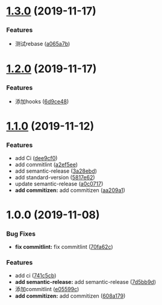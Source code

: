 # [1.3.0](https://github.com/tangfen/git_commit_demo/compare/v1.2.0...v1.3.0) (2019-11-17)


### Features

* 测试rebase ([a065a7b](https://github.com/tangfen/git_commit_demo/commit/a065a7b6dea90ec13ca5a4bced1c8493644f654d))

# [1.2.0](https://github.com/tangfen/git_commit_demo/compare/v1.1.0...v1.2.0) (2019-11-17)


### Features

* 添加hooks ([6d9ce48](https://github.com/tangfen/git_commit_demo/commit/6d9ce4800ff25bdb0f5d359bb8c3ce460b3b0409))

# [1.1.0](https://github.com/tangfen/git_commit_demo/compare/v1.0.0...v1.1.0) (2019-11-12)


### Features

* add Ci ([dee9cf0](https://github.com/tangfen/git_commit_demo/commit/dee9cf0cb1bf40bfecc9a59b6e32969d15330988))
* add commitlint ([a2ef5ee](https://github.com/tangfen/git_commit_demo/commit/a2ef5ee99707e58b9e2f408fe7225a2cca464f80))
* add semantic-release ([3a28ebd](https://github.com/tangfen/git_commit_demo/commit/3a28ebdfe7ddfdac71f778c0df9eef090abbbff4))
* add standard-version ([5817e62](https://github.com/tangfen/git_commit_demo/commit/5817e62edd3940dbd68e728357bc7fb2e2cf9155))
* update semantic-release ([a0c0717](https://github.com/tangfen/git_commit_demo/commit/a0c0717bb11e324a370725a4dba28a05f5a0075f))
* **add commitizen:** add commitizen ([aa209a1](https://github.com/tangfen/git_commit_demo/commit/aa209a1edf168505e132ced607363691ecd426aa))

# 1.0.0 (2019-11-08)


### Bug Fixes

* **fix commitlint:** fix commitlint ([70fa62c](https://github.com/tangfen/git_commit_demo/commit/70fa62c61a189dda1052570c1ddf780474e3524a))


### Features

* add ci ([741c5cb](https://github.com/tangfen/git_commit_demo/commit/741c5cb012324dfbd14c7c82bae9e6f41a9023df))
* **add semantic-release:** add semantic-release ([7d5bb9d](https://github.com/tangfen/git_commit_demo/commit/7d5bb9d506edeac882f03f4cf9a8f6b4de1402ba))
* 添加commitlint ([e05599c](https://github.com/tangfen/git_commit_demo/commit/e05599c4b9025dd20479777c1b2662e982698a7b))
* **add commitizen:** add commitizen ([608a179](https://github.com/tangfen/git_commit_demo/commit/608a1796726bad87cb325648eca99433f5bc1f77))

